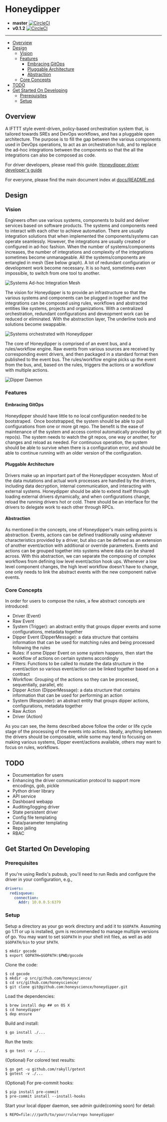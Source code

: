 # Honeydipper

 * **master** [![CircleCI](https://circleci.com/gh/honeyscience/honeydipper.svg?style=svg&circle-token=60ce48f25e09dc164d4bdcff204182e2570fcf0d)](https://circleci.com/gh/honeyscience/honeydipper)
 * **v0.1.2** [![CircleCI](https://circleci.com/gh/honeyscience/honeydipper/tree/v0.1.2.svg?style=svg&circle-token=60ce48f25e09dc164d4bdcff204182e2570fcf0d)](https://circleci.com/gh/honeyscience/honeydipper/tree/v0.1.2)

---

<!-- toc -->

- [Overview](#overview)
- [Design](#design)
  * [Vision](#vision)
  * [Features](#features)
    + [Embracing GitOps](#embracing-gitops)
    + [Pluggable Architecture](#pluggable-architecture)
    + [Abstraction](#abstraction)
  * [Core Concepts](#core-concepts)
- [TODO](#todo)
- [Get Started On Developing](#get-started-on-developing)
  * [Prerequisites](#prerequisites)
  * [Setup](#setup)

<!-- tocstop -->

## Overview
A IFTTT style event-driven, policy-based orchestration system that, is tailored towards SREs and DevOps workflows, and has a pluggable open architecture. The purpose is to fill the gap between the various components used in DevOps operations, to act as an orchestration hub, and to replace the ad-hoc integrations between the components so that the all the integrations can also be composed as code.

For driver developers, please read this guide. [Honeydipper driver developer's guide](./docs/developer.md)

For everyone, please find the main document index at [docs/README.md](./docs/README.md).

## Design

### Vision
Engineers often use various systems, components to build and deliver services based on software products.  The systems and components need to interact with each other to achieve automation. There are usually integration solutions that when implemented the components/systems can operate seamlessly.  However, the integrations are usually created or configured in ad-hoc fashion.  When the number of systems/components increases, the number of integrations and complexity of the integrations sometimes become unmanageable. All the systems/components are entangled in mesh (See below graph). A lot of redundant configuration or development work become necessary. It is so hard, sometimes even impossible, to switch from one tool to another.

![Systems Ad-hoc Integration Mesh](./DevOpsSystemsAd-hocIntegrationMesh.png)

The vision for Honeydipper is to provide an infrastructure so that the various systems and components can be plugged in together and the integrations can be composed using rules, workflows and abstracted entities like systems, projects and organizations. With a centralized orchestration, redundant configurations and deveopment work can be reduced or eliminated. With the abstraction layer, The underline tools and solutions become swappable.

![Systems orchestrated with Honeydipper](./DevOpsSystemsHoneydipper.png)

The core of Honeydipper is comprised of an event bus, and a rules/workflow engine. Raw events from various sources are received by corresponding event drivers, and then packaged in a standard format then published to the event bus. The rules/workflow  engine picks up the event from the bus, and, based on the rules, triggers the actions or a workflow with multiple actions.

![Dipper Daemon](./DipperDaemon.png)

### Features

#### Embracing GitOps
Honeydipper should have little to no local configuration needed to be bootstraped.  Once bootstrapped, the system should be able to pull configurations from one or more git repo. The benefit is the ease of maintenance of the system and access control automatically provided by git repo(s). The system needs to watch the git repos, one way or another, for changes and reload as needed. For continuous operation, the system should be able to survive when there is a configuration error, and should be able to continue running with an older version of the configuration.

#### Pluggable Architecture
Drivers make up an important part of the Honeydipper ecosystem. Most of the data mutations and actual work processes are handled by the drivers, including data decryption, internal communication, and interacting with external systems. Honeydipper should be able to extend itself through loading external drivers dynamically, and when configurations change, reload the running drivers hot or cold. There should be an interface for the drivers to delegate work to each other through RPCs.

#### Abstraction
As mentioned in the concepts, one of Honeydipper's main selling points is abstraction. Events, actions can be defined traditionally using whatever characteristics provided by a driver, but also can be defined as an extension of another event/action with additional or override parameters. Events and actions can be grouped together into systems where data can be shared across. With this abstraction, we can separate the composing of complex workflows from defining low level event/action hook ups. Whenever a low level component changes, the high level workflow doesn't have to change, one only needs to link the abstract events with the new component native events.

### Core Concepts
In order for users to compose the rules, a few abstract concepts are introduced:

 * Driver (Event)
 * Raw Event
 * System (Trigger): an abstract entity that groups dipper events and some configurations, metadata together
 * Dipper Event (DipperMessage): a data structure that contains information that can be used for matching rules and being processed following the rules
 * Rules: if some Dipper Event on some system happens, then start the workflow of actions on certain systems accordingly
 * Filters: Functions to be called to mutate the data structure in the event/action so various event/action can be linked together based on a contract
 * Workflow: Grouping of the actions so they can be processed, sequentially, parallel, etc
 * Dipper Action (DipperMessage): a data structure that contains information that can be used for performing an action
 * System (Responder): an abstract entity that groups dipper actions, configurations, metadata together
 * Raw Action
 * Driver (Action)

As you can see, the items described above follow the order or life cycle stage of the processing of the events into actions. Ideally, anything between the drivers should be composable, while some may tend to focusing on making various systems, Dipper event/actions available, others may want to focus on rules, workflows.

## TODO
 * Documentation for users
 * Enhancing the driver communication protocol to support more encodings, gob, pickle
 * Python driver library
 * API service
 * Dashboard webapp
 * Auditing/logging driver
 * State persistent driver
 * Config file templating
 * Data/parameter templating
 * Repo jailing
 * RBAC

## Get Started On Developing

### Prerequisites
If you're using Redis's pubsub, you'll need to run Redis and configure the driver in your configuration, e.g.,
```yaml
drivers:
  redisqueue:
    connection:
      Addr: 10.0.0.5:6379
```

### Setup

Setup a directory as your go work directory and add it to `$GOPATH`. Assuming go 1.11 or up is installed, gvm is recommended to manage multiple versions of go. You may want to set `$GOPATH` in your shell init files, as well as add `$GOPATH/bin` to your `$PATH`.

    $ mkdir gocode
    $ export GOPATH=$GOPATH:$PWD/gocode

Clone the code:

    $ cd gocode
    $ mkdir -p src/github.com/honeyscience/
    $ cd src/github.com/honeyscience/
    $ git clone git@github.com:honeyscience/honeydipper.git

Load the dependencies:

    $ brew install dep ## on OS X
    $ cd honeydipper
    $ dep ensure

Build and install:

    $ go install ./...

Run the tests:

    $ go test -v ./...

(Optional) For colored test results:

    $ go get -u github.com/rakyll/gotest
    $ gotest -v ./...

(Optional) For pre-commit hooks:

    $ pip install pre-commit
    $ pre-commit install --install-hooks

Start your local dipper daemon, see admin guide(coming soon) for detail:

    $ REPO=file:///path/to/your/rule/repo honeydipper

